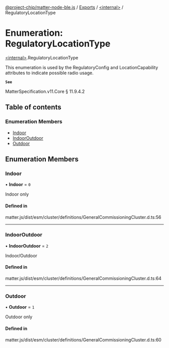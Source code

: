 [@project-chip/matter-node-ble.js](../README.md) / [Exports](../modules.md) / [\<internal\>](../modules/internal_.md) / RegulatoryLocationType

# Enumeration: RegulatoryLocationType

[\<internal\>](../modules/internal_.md).RegulatoryLocationType

This enumeration is used by the RegulatoryConfig and LocationCapability attributes to indicate possible radio
usage.

**`See`**

MatterSpecification.v11.Core § 11.9.4.2

## Table of contents

### Enumeration Members

- [Indoor](internal_.RegulatoryLocationType.md#indoor)
- [IndoorOutdoor](internal_.RegulatoryLocationType.md#indooroutdoor)
- [Outdoor](internal_.RegulatoryLocationType.md#outdoor)

## Enumeration Members

### Indoor

• **Indoor** = ``0``

Indoor only

#### Defined in

matter.js/dist/esm/cluster/definitions/GeneralCommissioningCluster.d.ts:56

___

### IndoorOutdoor

• **IndoorOutdoor** = ``2``

Indoor/Outdoor

#### Defined in

matter.js/dist/esm/cluster/definitions/GeneralCommissioningCluster.d.ts:64

___

### Outdoor

• **Outdoor** = ``1``

Outdoor only

#### Defined in

matter.js/dist/esm/cluster/definitions/GeneralCommissioningCluster.d.ts:60
